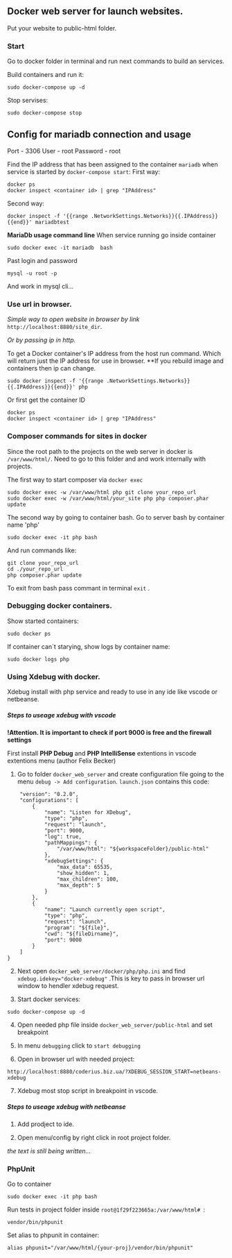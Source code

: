 ## Docker web server for launch websites.

Put your website to public-html folder.

### Start
Go to docker folder in terminal and run next commands to build an services.

Build containers and run it:
```
sudo docker-compose up -d

```
Stop servises:
```
sudo docker-compose stop
```

## Config for mariadb connection and usage
Port - 3306
User - root
Password - root

Find the IP address that has been assigned to the container `mariadb` when service is started by `docker-compose start`:
First way:
```
docker ps
docker inspect <container id> | grep "IPAddress"
```
Second way:
```
docker inspect -f '{{range .NetworkSettings.Networks}}{{.IPAddress}}{{end}}' mariadbtest
```
**MariaDb usage command line**
When service running go inside container
```
sudo docker exec -it mariadb  bash
```
Past login and password
```
mysql -u root -p
```
And work in mysql cli...

### Use url in browser.
*Simple way to open website in browser by link* `http://localhost:8880/site_dir`.

*Or by passing ip in http.*

To get a Docker container's IP address from the host run command.
Which will return just the IP address for use in browser.
**If you rebuild image and containers then ip can change.

```
sudo docker inspect -f '{{range .NetworkSettings.Networks}}{{.IPAddress}}{{end}}' php
```
Or first get the container ID
```
docker ps
docker inspect <container id> | grep "IPAddress"
```
### Composer commands for sites in docker
Since the root path to the projects on the web server in docker is `/var/www/html/`. Need to go to this folder and and work internally with projects.

The first way to start composer via `docker exec`
```
sudo docker exec -w /var/www/html php git clone your_repo_url
sudo docker exec -w /var/www/html/your_site php php composer.phar update
```

The second way by going to container bash.
Go to server bash by container name 'php'
```
sudo docker exec -it php bash
```
And run commands like:
```
git clone your_repo_url
cd ./your_repo_url
php composer.phar update
```

To exit from bash pass commant in terminal `exit` .

### Debugging docker containers.
Show started containers:
```
sudo docker ps
```
If container can`t starying, show logs by container name:
```
sudo docker logs php
```

### Using Xdebug with docker.
Xdebug install with php service and ready to use in any ide like vscode or netbeanse.

##### Steps to useage xdebug with vscode

**!Attention. It is important to check if port 9000 is free and the firewall settings**

First install **PHP Debug** and **PHP IntelliSense** extentions in vscode extentions menu (author Felix Becker)

1. Go to folder `docker_web_server` and create configuration file going to the menu `debug -> Add configuration`. 
`launch.json` contains this code:

```
    "version": "0.2.0",
    "configurations": [
        {
            "name": "Listen for XDebug",
            "type": "php",
            "request": "launch",
            "port": 9000,
            "log": true,
            "pathMappings": {
                "/var/www/html": "${workspaceFolder}/public-html"
            },
            "xdebugSettings": {
                "max_data": 65535,
                "show_hidden": 1,
                "max_children": 100,
                "max_depth": 5
            }
        },
        {
            "name": "Launch currently open script",
            "type": "php",
            "request": "launch",
            "program": "${file}",
            "cwd": "${fileDirname}",
            "port": 9000
        }
    ]
}
```
2. Next open `docker_web_server/docker/php/php.ini` and find `xdebug.idekey="docker-xdebug"` .This is key to pass in browser url window to hendler xdebug request.

3. Start docker services:
```
sudo docker-compose up -d
```

4. Open needed php file inside `docker_web_server/public-html`  and set breakpoint

5. In menu `debugging` click to `start debugging`

6. Open in browser url with needed project:
```
http://localhost:8880/coderius.biz.ua/?XDEBUG_SESSION_START=netbeans-xdebug
```
7. Xdebug most stop script in breakpoint in vscode.

##### Steps to useage xdebug with netbeanse

1. Add prodject to ide.

2. Open menu/config by right click in root project folder.

_the text is still being written..._

### PhpUnit
Go to container
```
sudo docker exec -it php bash
```

Run tests in project folder inside `root@1f29f223665a:/var/www/html# `:

```
vendor/bin/phpunit
```

Set alias to phpunit in container:
```
alias phpunit="/var/www/html/{your-proj}/vendor/bin/phpunit"
```
